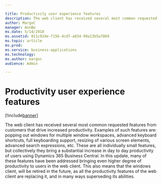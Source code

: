 ```yaml
---

title: Productivity user experience features
description: The web client has received several most common requested features from customers that drive increased productivity.
author: MargoC
manager: AnnBe
ms.date: 5/14/2018
ms.assetid: 011c924e-f156-4cd7-a034-99a13b5a7869
ms.topic: article
ms.prod: 
ms.service: business-applications
ms.technology: 
ms.author: margoc
audience: Admin

---
```

#  Productivity user experience features




[!include[banner](../../../includes/banner.md)]

The web client has received several most common requested features from
customers that drive increased productivity. Examples of such features are:
popping out windows for multiple window workspaces, advanced keyboard shortcuts,
full keyboarding support, resizing of various screen elements, advanced search
expressions, etc. These are all individually small features, but collectively
they bring a substantial increase in day to day productivity of users using
Dynamics 365 Business Central. In this update, many of these features have been
addressed bringing even higher degree of productivity to users in the web
client. This also means that the windows client, will be retired in the future,
as all the productivity features of the web client are replacing it, and in many
ways superseding its abilities.
